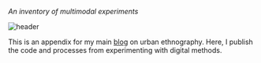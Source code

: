 *An inventory of multimodal experiments*

![header](sorregoxyz.github.io/_images/main.jpg)

This is an appendix for my main [blog](https://sorrego.xyz) on urban ethnography. Here, I publish the code and processes from experimenting with digital methods.